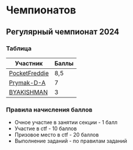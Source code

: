 # Чемпионатов

## Регулярный чемпионат 2024

### Таблица

| Участник | Баллы |
| -------- | ----- |
| [PocketFreddie](https://github.com/PocketFreddie) | 8,5 |
| [Prymak-D-A](https://github.com/Prymak-D-A) | 7 |
| [BYAKISHMAN](https://github.com/byakishman) | 3 |

### Правила начисления баллов

- Очное участие в занятии секции - 1 балл
- Участие в ctf - 10 баллов
- Призовое место в ctf - 20 баллов
- Выполнение заданий - по правилам заданий
